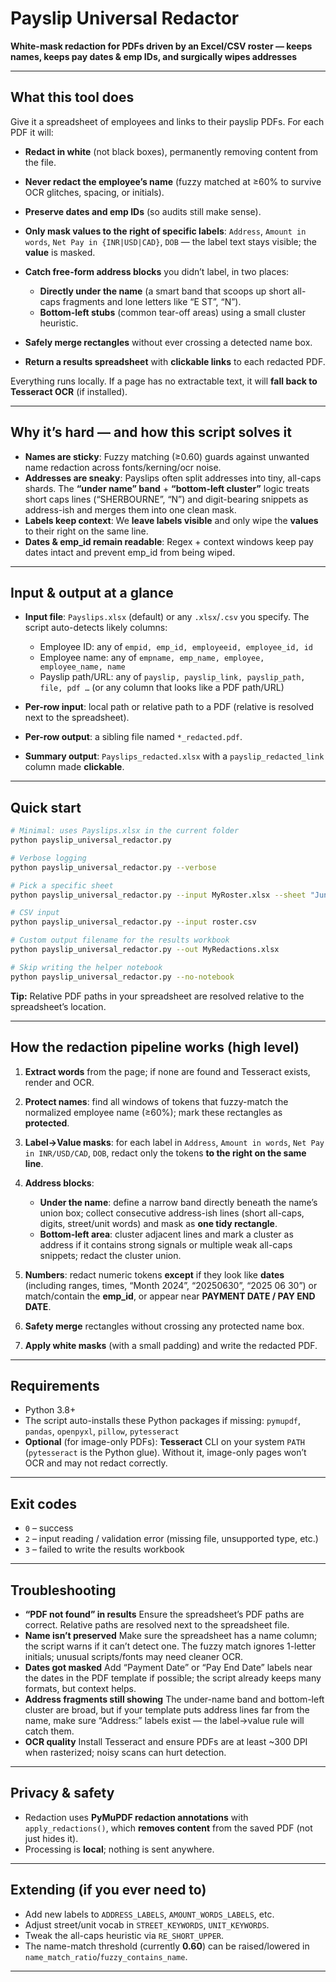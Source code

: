 # Payslip Universal Redactor

**White-mask redaction for PDFs driven by an Excel/CSV roster — keeps names, keeps pay dates & emp IDs, and surgically wipes addresses**

---

## What this tool does

Give it a spreadsheet of employees and links to their payslip PDFs. For each PDF it will:

* **Redact in white** (not black boxes), permanently removing content from the file.
* **Never redact the employee’s name** (fuzzy matched at ≥60% to survive OCR glitches, spacing, or initials).
* **Preserve dates and emp IDs** (so audits still make sense).
* **Only mask values to the right of specific labels**:
  `Address`, `Amount in words`, `Net Pay in {INR|USD|CAD}`, `DOB` — the label text stays visible; the **value** is masked.
* **Catch free-form address blocks** you didn’t label, in two places:

  * **Directly under the name** (a smart band that scoops up short all-caps fragments and lone letters like “E ST”, “N”).
  * **Bottom-left stubs** (common tear-off areas) using a small cluster heuristic.
* **Safely merge rectangles** without ever crossing a detected name box.
* **Return a results spreadsheet** with **clickable links** to each redacted PDF.

Everything runs locally. If a page has no extractable text, it will **fall back to Tesseract OCR** (if installed).

---

## Why it’s hard — and how this script solves it

* **Names are sticky**: Fuzzy matching (≥0.60) guards against unwanted name redaction across fonts/kerning/ocr noise.
* **Addresses are sneaky**: Payslips often split addresses into tiny, all-caps shards. The **“under name” band** + **“bottom-left cluster”** logic treats short caps lines (“SHERBOURNE”, “N”) and digit-bearing snippets as address-ish and merges them into one clean mask.
* **Labels keep context**: We **leave labels visible** and only wipe the **values** to their right on the same line.
* **Dates & emp_id remain readable**: Regex + context windows keep pay dates intact and prevent emp_id from being wiped.

---

## Input & output at a glance

* **Input file**: `Payslips.xlsx` (default) or any `.xlsx`/`.csv` you specify.
  The script auto-detects likely columns:

  * Employee ID: any of `empid, emp_id, employeeid, employee_id, id`
  * Employee name: any of `empname, emp_name, employee, employee_name, name`
  * Payslip path/URL: any of `payslip, payslip_link, payslip_path, file, pdf …`
    (or any column that looks like a PDF path/URL)
* **Per-row input**: local path or relative path to a PDF (relative is resolved next to the spreadsheet).
* **Per-row output**: a sibling file named `*_redacted.pdf`.
* **Summary output**: `Payslips_redacted.xlsx` with a `payslip_redacted_link` column made **clickable**.

---

## Quick start

```bash
# Minimal: uses Payslips.xlsx in the current folder
python payslip_universal_redactor.py

# Verbose logging
python payslip_universal_redactor.py --verbose

# Pick a specific sheet
python payslip_universal_redactor.py --input MyRoster.xlsx --sheet "June"

# CSV input
python payslip_universal_redactor.py --input roster.csv

# Custom output filename for the results workbook
python payslip_universal_redactor.py --out MyRedactions.xlsx

# Skip writing the helper notebook
python payslip_universal_redactor.py --no-notebook
```

**Tip:** Relative PDF paths in your spreadsheet are resolved relative to the spreadsheet’s location.

---

## How the redaction pipeline works (high level)

1. **Extract words** from the page; if none are found and Tesseract exists, render and OCR.
2. **Protect names**: find all windows of tokens that fuzzy-match the normalized employee name (≥60%); mark these rectangles as **protected**.
3. **Label→Value masks**: for each label in
   `Address`, `Amount in words`, `Net Pay in INR/USD/CAD`, `DOB`,
   redact only the tokens **to the right on the same line**.
4. **Address blocks**:

   * **Under the name**: define a narrow band directly beneath the name’s union box; collect consecutive address-ish lines (short all-caps, digits, street/unit words) and mask as **one tidy rectangle**.
   * **Bottom-left area**: cluster adjacent lines and mark a cluster as address if it contains strong signals or multiple weak all-caps snippets; redact the cluster union.
5. **Numbers**: redact numeric tokens **except** if they look like **dates** (including ranges, times, “Month 2024”, “20250630”, “2025 06 30”) or match/contain the **emp_id**, or appear near **PAYMENT DATE / PAY END DATE**.
6. **Safety merge** rectangles without crossing any protected name box.
7. **Apply white masks** (with a small padding) and write the redacted PDF.

---

## Requirements

* Python 3.8+
* The script auto-installs these Python packages if missing:
  `pymupdf`, `pandas`, `openpyxl`, `pillow`, `pytesseract`
* **Optional** (for image-only PDFs):
  **Tesseract** CLI on your system `PATH` (`pytesseract` is the Python glue).
  Without it, image-only pages won’t OCR and may not redact correctly.

---

## Exit codes

* `0` – success
* `2` – input reading / validation error (missing file, unsupported type, etc.)
* `3` – failed to write the results workbook

---

## Troubleshooting

* **“PDF not found” in results**
  Ensure the spreadsheet’s PDF paths are correct. Relative paths are resolved next to the spreadsheet file.
* **Name isn’t preserved**
  Make sure the spreadsheet has a name column; the script warns if it can’t detect one. The fuzzy match ignores 1-letter initials; unusual scripts/fonts may need cleaner OCR.
* **Dates got masked**
  Add “Payment Date” or “Pay End Date” labels near the dates in the PDF template if possible; the script already keeps many formats, but context helps.
* **Address fragments still showing**
  The under-name band and bottom-left cluster are broad, but if your template puts address lines far from the name, make sure “Address:” labels exist — the label→value rule will catch them.
* **OCR quality**
  Install Tesseract and ensure PDFs are at least ~300 DPI when rasterized; noisy scans can hurt detection.

---

## Privacy & safety

* Redaction uses **PyMuPDF redaction annotations** with `apply_redactions()`, which **removes content** from the saved PDF (not just hides it).
* Processing is **local**; nothing is sent anywhere.

---

## Extending (if you ever need to)

* Add new labels to `ADDRESS_LABELS`, `AMOUNT_WORDS_LABELS`, etc.
* Adjust street/unit vocab in `STREET_KEYWORDS`, `UNIT_KEYWORDS`.
* Tweak the all-caps heuristic via `RE_SHORT_UPPER`.
* The name-match threshold (currently **0.60**) can be raised/lowered in `name_match_ratio`/`fuzzy_contains_name`.

---

